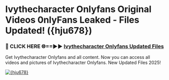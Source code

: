# Ivythecharacter Onlyfans Original Videos 0nlyFans Leaked - Files Updated! ({hju678})

<h3>🔴 CLICK HERE 🌐==►► <a href="https://tinyurl.com/ms9xzufz" rel="nofollow">Ivythecharacter Onlyfans Updated Files</a></h3>

Get Ivythecharacter Onlyfans and all content. Now you can access all videos and pictures of Ivythecharacter Onlyfans. New Updated Files 2025!

[![{hju678}](https://i.imgur.com/PQ7UWWw.gif)](https://tinyurl.com/ms9xzufz)